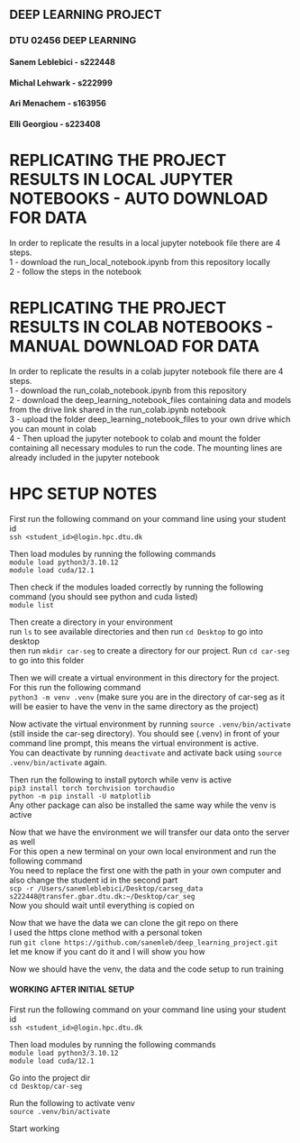## DEEP LEARNING PROJECT 
### DTU 02456 DEEP LEARNING 
#### Sanem Leblebici - s222448
#### Michal Lehwark - s222999
#### Ari Menachem - s163956
#### Elli Georgiou - s223408


# REPLICATING THE PROJECT RESULTS IN LOCAL JUPYTER NOTEBOOKS - AUTO DOWNLOAD FOR DATA

In order to replicate the results in a local jupyter notebook file there are 4 steps.\
1 - download the run_local_notebook.ipynb from this repository locally\
2 - follow the steps in the notebook

# REPLICATING THE PROJECT RESULTS IN COLAB NOTEBOOKS - MANUAL DOWNLOAD FOR DATA 

In order to replicate the results in a colab jupyter notebook file there are 4 steps.\
1 - download the run_colab_notebook.ipynb from this repository\
2 - download the deep_learning_notebook_files containing data and models from the drive link shared in the run_colab.ipynb notebook\
3 - upload the folder deep_learning_notebook_files to your own drive which you can mount in colab\
4 - Then upload the jupyter notebook to colab and mount the folder containing all necessary modules to run the code. The mounting lines are already included in the jupyter notebook

# HPC SETUP NOTES

First run the following command on your command line using your student id\
`ssh <student_id>@login.hpc.dtu.dk`

Then load modules by running the following commands\
`module load python3/3.10.12`\
`module load cuda/12.1`

Then check if the modules loaded correctly by running the following command (you should see python and cuda listed)\
`module list`

Then create a directory in your environment \
run `ls` to see available directories and then run `cd Desktop` to go into desktop\
then run `mkdir car-seg` to create a directory for our project. Run `cd car-seg` to go into this folder

Then we will create a virtual environment in this directory for the project. For this run the following command\
`python3 -m venv .venv` (make sure you are in the directory of car-seg as it will be easier to have the venv in the same directory as the project)

Now activate the virtual environment by running `source .venv/bin/activate` (still inside the car-seg directory). You should see (.venv) in front of your command line prompt, this means the virtual environment is active. \
You can deactivate by running `deactivate` and activate back using `source .venv/bin/activate` again.

Then run the following to install pytorch while venv is active \
`pip3 install torch torchvision torchaudio`\
`python -m pip install -U matplotlib`\
Any other package can also be installed the same way while the venv is active

Now that we have the environment we will transfer our data onto the server as well\
For this open a new terminal on your own local environment and run the following command\
You need to replace the first one with the path in your own computer and also change the student id in the second part\
`scp -r /Users/sanemleblebici/Desktop/carseg_data  s222448@transfer.gbar.dtu.dk:~/Desktop/car_seg`\
Now you should wait until everything is copied on

Now that we have the data we can clone the git repo on there\
I used the https clone method with a personal token\
run `git clone https://github.com/sanemleb/deep_learning_project.git`\
let me know if you cant do it and I will show you how

Now we should have the venv, the data and the code setup to run training


#### WORKING AFTER INITIAL SETUP
First run the following command on your command line using your student id \
`ssh <student_id>@login.hpc.dtu.dk `

Then load modules by running the following commands\
`module load python3/3.10.12`\
`module load cuda/12.1`

Go into the project dir\
`cd Desktop/car-seg`

Run the following to activate venv \
`source .venv/bin/activate`

Start working

